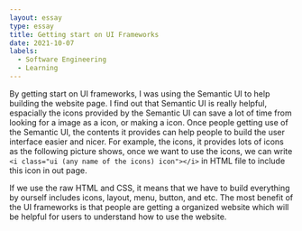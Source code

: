 ```yaml
---
layout: essay
type: essay
title: Getting start on UI Frameworks
date: 2021-10-07
labels:
  - Software Engineering
  - Learning
---
```


By getting start on UI frameworks, I was using the Semantic UI to help building the website page. I find out that Semantic UI is really helpful, espacially the icons provided by the Semantic UI can save a lot of time from looking for a image as a icon, or making a icon. Once people getting use of the Semantic UI, the contents it provides can help people to build the user interface easier and nicer. For example, the icons, it provides lots of icons as the following picture shows, once we want to use the icons, we can write ```<i class="ui (any name of the icons) icon"></i>``` in HTML file to include this icon in out page. 

If we use the raw HTML and CSS, it means that we have to build everything by ourself includes icons, layout, menu, button, and etc. The most benefit of the UI frameworks is that people are getting a organized website which will be helpful for users to understand how to use the website.
